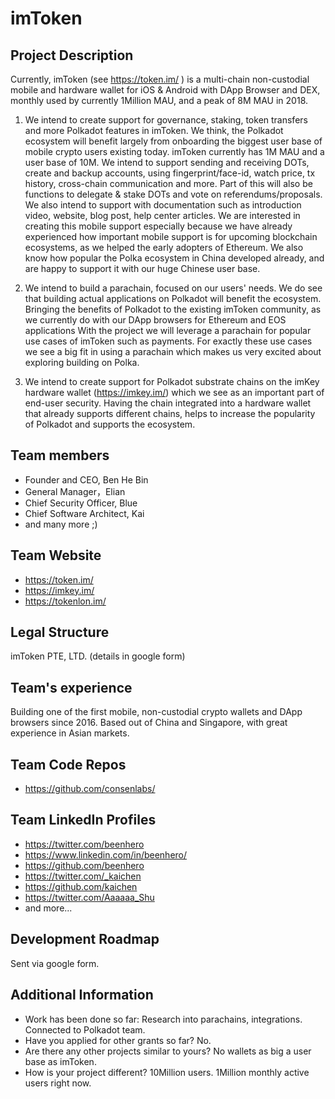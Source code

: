 # imToken

## Project Description
Currently, imToken (see https://token.im/ ) is a multi-chain non-custodial mobile and hardware wallet for iOS & Android with DApp Browser and DEX, monthly used by currently 1Million MAU, and a peak of 8M MAU in 2018.

1) We intend to create support for governance, staking, token transfers and more Polkadot features in imToken.
We think, the Polkadot  ecosystem will benefit largely from onboarding the biggest user base of mobile crypto users existing today. imToken currently has 1M MAU and a user base of 10M.
We intend to support sending and receiving DOTs, create and backup accounts, using fingerprint/face-id, watch price, tx history, cross-chain communication and more.
Part of this will also be functions to delegate & stake DOTs and vote on referendums/proposals.
We also intend to support with documentation such as introduction video, website, blog post, help center articles.
We are interested in creating this mobile support especially because we have already experienced how important mobile support is for upcoming blockchain ecosystems, as we helped the early adopters of Ethereum.
We also know how popular the Polka ecosystem in China developed already, and are happy to support it with our huge Chinese user base.

2) We intend to build a parachain, focused on our users' needs.
We do see that building actual applications on Polkadot will benefit the ecosystem. Bringing the benefits of Polkadot to the existing imToken community, as we currently do with our DApp browsers for Ethereum and EOS applications
With the project we will leverage a parachain for popular use cases of imToken such as payments. For exactly these use cases we see a big fit in using a parachain which makes us very excited about exploring building on Polka.

3) We intend to create support for Polkadot substrate chains on the imKey hardware wallet (https://imkey.im/) which we see as an important part of end-user security.
Having the chain integrated into a hardware wallet that already supports different chains, helps to increase the popularity of Polkadot and supports the ecosystem.

## Team members
* Founder and CEO, Ben He Bin
* General Manager，Elian
* Chief Security Officer, Blue
* Chief Software Architect, Kai
* and many more ;)	

## Team Website	
* https://token.im/
* https://imkey.im/
* https://tokenlon.im/

## Legal Structure 
imToken PTE, LTD. (details in google form)

## Team's experience
Building one of the first mobile, non-custodial crypto wallets and DApp browsers since 2016. Based out of China and Singapore, with great experience in Asian markets.

## Team Code Repos
* https://github.com/consenlabs/

## Team LinkedIn Profiles
* https://twitter.com/beenhero
* https://www.linkedin.com/in/beenhero/
* https://github.com/beenhero
* https://twitter.com/_kaichen
* https://github.com/kaichen
* https://twitter.com/Aaaaaa_Shu
* and more...

## Development Roadmap
Sent via google form.

## Additional Information
* Work has been done so far: Research into parachains, integrations. Connected to Polkadot team.
* Have you applied for other grants so far? No.
* Are there any other projects similar to yours? No wallets as big a user base as imToken.
* How is your project different? 10Million users. 1Million monthly active users right now.
